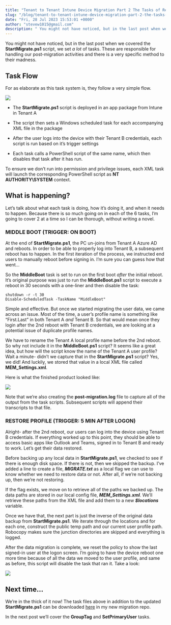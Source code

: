 ```yaml
---
title: "Tenant to Tenant Intune Device Migration Part 2 The Tasks of Rebooting and Restoring"
slug: "/blog/tenant-to-tenant-intune-device-migration-part-2-the-tasks-of-rebooting-and-restoring"
date: "Fri, 28 Jul 2023 15:53:01 +0000"
author: "stevew1015@gmail.com"
description: " You might not have noticed, but in the last post when we covered the StartMigrate.ps1 script, we set a lot of tasks. These are responsible for handling our post-migration activities and there is a very specific method to their madness.Task FlowFor as elaborate as this task system"
---
```


You might not have noticed, but in the last post when we covered the **StartMigrate.ps1** script, we set _a lot_ of tasks. These are responsible for handling our post-migration activities and there is a very specific method to their madness.

Task Flow
---------

For as elaborate as this task system is, they follow a very simple flow.

![](https://getrubixsitecms.blob.core.windows.net/public-assets/content/v1/5dd365a31aa1fd743bc30b8e/d53da0b2-7c45-40f4-9137-98bef909a6e5/TaskFlow2.png)

-   The **StartMigrate.ps1** script is deployed in an app package from Intune in Tenant A
    
-   The script then sets a Windows scheduled task for each accompanying XML file in the package
    
-   After the user logs into the device with their Tenant B credentials, each script is run based on it’s trigger settings
    
-   Each task calls a PowerShell script of the same name, which then disables that task after it has run.
    

To ensure we don’t run into permission and privilege issues, each XML task will launch the corresponding PowerShell script as **NT AUTHORITY\\SYSTEM** context.

What is happening?
------------------

Let’s talk about what each task is doing, how it’s doing it, and when it needs to happen. Because there is so much going on in each of the 6 tasks, I’m going to cover 2 at a time so I can be thorough, without writing a novel.

### **MIDDLE BOOT (TRIGGER: ON BOOT)**

At the end of **StartMigrate.ps1**, the PC un-joins from Tenant A Azure AD and reboots. In order to be able to properly log into Tenant B, a subsequent reboot has to happen. In the first iteration of the process, we instructed end users to manually reboot before signing in. I’m sure you can guess how that went…

So the **MiddleBoot** task is set to run on the first boot _after_ the initial reboot. It’s original purpose was just to run the **MiddleBoot.ps1** script to execute a reboot in 30 seconds with a one-liner and then disable the task:

```
shutdown -r -t 30
Disable-ScheduledTask -TaskName "MiddleBoot"
```

Simple and effective. But once we started migrating the user data, we came across an issue. Most of the time, a user’s profile name is something like “First.Last” in both Tenant A _and_ Tenant B. So that would mean once they login after the 2nd reboot with Tenant B credentials, we are looking at a potential issue of duplicate profile names.

We have to rename the Tenant A local profile name before the 2nd reboot. So why not include it in the **MiddleBoot.ps1** script? It seems like a great idea, but how will the script know the name of the Tenant A user profile? Wait a minute- didn’t we capture that in the **StartMigrate.ps1** script? Yes, we did! And luckily, we stored that value in a local XML file called **MEM\_Settings.xml**.

Here is what the finished product looked like:

![](https://getrubixsitecms.blob.core.windows.net/public-assets/content/v1/5dd365a31aa1fd743bc30b8e/02728329-2590-4a71-b253-30d05ecc78bd/middleboot.png)

Note that we’re also creating the **post-migration.log** file to capture all of the output from the task scripts. Subsequent scripts will append their transcripts to that file.

### **RESTORE PROFILE (TRIGGER: 5 MIN AFTER LOGON)**

Alright- after the 2nd reboot, our users can log into the device using Tenant B credentials. If everything worked up to this point, they should be able to access basic apps like Outlook and Teams, signed in to Tenant B and ready to work. Let’s get their data restored.

Before backing up any local data in **StartMigrate.ps1**, we checked to see if there is enough disk space. If there is not, then we skipped the backup. I’ve added a line to create a file, **_MIGRATE.txt_** as a local flag we can use to know whether we need to restore data or not. After all, if we’re not backing up, then we’re not restoring.

If the flag exists, we move on to retrieve all of the paths we backed up. The data paths are stored in our local config file, **_MEM\_Settings.xml_**. We’ll retrieve these paths from the XML file and add them to a new **_$locations_** variable.

Once we have that, the next part is just the inverse of the original data backup from **StartMigrate.ps1**. We iterate through the locations and for each one, construct the public temp path and our current user profile path. Robocopy makes sure the junction directories are skipped and everything is logged.

After the data migration is complete, we reset the policy to show the last signed-in user at the logon screen. I’m going to have the device reboot one more time because of all the data we moved to the user profile, and same as before, this script will disable the task that ran it. Take a look:

![](https://getrubixsitecms.blob.core.windows.net/public-assets/content/v1/5dd365a31aa1fd743bc30b8e/476380e7-c39a-4a61-a0f5-042d9404483d/restore.png)

Next time…
----------

We’re in the thick of it now! The task files above in addition to the updated **StartMigrate.ps1** can be downloaded [here](https://github.com/stevecapacity/IntuneMigration) in my new migration repo.

In the next post we’ll cover the **GroupTag** and **SetPrimaryUser** tasks.